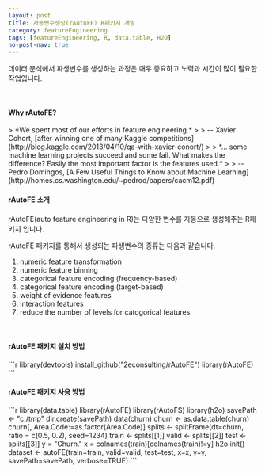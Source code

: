 ```yaml
---
layout: post
title: 자동변수생성(rAutoFE) R패키지 개발 
category: featureEngineering 
tags: [featureEngineering, R, data.table, H2O]
no-post-nav: true
---
```


데이터 분석에서 파생변수를 생성하는 과정은 매우 중요하고 노력과 시간이 많이 필요한 작업입니다.

<br>

<h4>Why rAutoFE?</h4>
> *We spent most of our efforts in feature engineering.*
>
> -- Xavier Cohort, [after winning one of many Kaggle competitions](http://blog.kaggle.com/2013/04/10/qa-with-xavier-conort/)
>
> *... some machine learning projects succeed and some fail. What makes the difference? Easily the most important factor is the features used.*
>
> -- Pedro Domingos, [A Few Useful Things to Know about Machine Learning](http://homes.cs.washington.edu/~pedrod/papers/cacm12.pdf)

<br>

<h4>rAutoFE 소개</h4>
rAutoFE(auto feature engineering in R)는 다양한 변수를 자동으로 생성해주는 R패키지 입니다.

rAutoFE 패키지를 통해서 생성되는 파생변수의 종류는 다음과 같습니다.

1. numeric feature transformation
2. numeric feature binning
3. categorical feature encoding (frequency-based)
4. categorical feature encoding (target-based)
5. weight of evidence features
6. interaction features
7. reduce the number of levels for catogorical features

<br>

<h4>rAutoFE 패키지 설치 방법</h4>
```r
library(devtools)
install_github("2econsulting/rAutoFE")
library(rAutoFE)
```

<br>

<h4>rAutoFE 패키지 사용 방법</h4>
```r
library(data.table)
library(rAutoFE)
library(rAutoFS)
library(h2o)
savePath <- "c:/tmp"
dir.create(savePath)
data(churn)
churn <- as.data.table(churn)
churn[, Area.Code:=as.factor(Area.Code)]
splits <- splitFrame(dt=churn, ratio = c(0.5, 0.2), seed=1234)
train <- splits[[1]]
valid <- splits[[2]]
test  <- splits[[3]]
y = "Churn."
x = colnames(train)[colnames(train)!=y]
h2o.init()
dataset <- autoFE(train=train, valid=valid, test=test, x=x, y=y, savePath=savePath, verbose=TRUE)
```

<br>